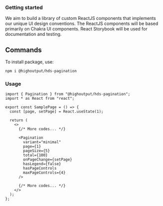 ### Getting started

We aim to build a library of custom ReactJS components that implements our unique UI design conventions. The ReactJS components will be based primarily on Chakra UI components. React Storybook will be used for documentation and testing.

## Commands

To install package, use:

```bash
npm i @highoutput/hds-pagination
```

### Usage

```tsx
import { Pagination } from "@highoutput/hds-pagination";
import * as React from "react";

export const SamplePage = () => {
  const [page, setPage] = React.useState(1);

  return (
    <>
      {/* More codes... */}

      <Pagination
        variant="minimal"
        page={1}
        pageSize={5}
        total={100}
        onPageChange={setPage}
        hasLegend={false}
        hasPageControls
        maxPageControls={4}
      />

      {/* More codes... */}
    </>
  );
};
```
